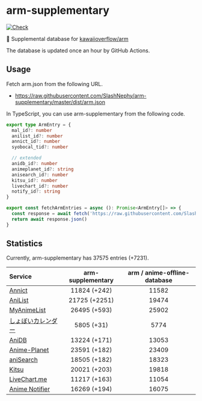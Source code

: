 # arm-supplementary

[![Check](https://github.com/SlashNephy/arm-supplementary/actions/workflows/check-node.yml/badge.svg)](https://github.com/SlashNephy/arm-supplementary/actions/workflows/check-node.yml)

💊 Supplemental database for [kawaiioverflow/arm](https://github.com/kawaiioverflow/arm)

The database is updated once an hour by GitHub Actions.

## Usage

Fetch arm.json from the following URL.

- https://raw.githubusercontent.com/SlashNephy/arm-supplementary/master/dist/arm.json

In TypeScript, you can use arm-supplementary from the following code.

```TypeScript
export type ArmEntry = {
  mal_id?: number
  anilist_id?: number
  annict_id?: number
  syobocal_tid?: number

  // extended
  anidb_id?: number
  animeplanet_id?: string
  anisearch_id?: number
  kitsu_id?: number
  livechart_id?: number
  notify_id?: string
}

export const fetchArmEntries = async (): Promise<ArmEntry[]> => {
  const response = await fetch('https://raw.githubusercontent.com/SlashNephy/arm-supplementary/master/dist/arm.json')
  return await response.json()
}
```

## Statistics

Currently, arm-supplementary has 37575 entries (+7231).

| Service                                     | arm-supplementary | arm / anime-offline-database |
| :------------------------------------------ | :---------------: | :--------------------------: |
| [Annict](https://annict.com)                |   11824 (+242)    |            11582             |
| [AniList](https://anilist.co)               |   21725 (+2251)   |            19474             |
| [MyAnimeList](https://myanimelist.net)      |   26495 (+593)    |            25902             |
| [しょぼいカレンダー](https://cal.syoboi.jp) |    5805 (+31)     |             5774             |
| [AniDB](https://anidb.net)                  |   13224 (+171)    |            13053             |
| [Anime-Planet](https://anime-planet.com)    |   23591 (+182)    |            23409             |
| [aniSearch](https://anisearch.com)          |   18505 (+182)    |            18323             |
| [Kitsu](https://kitsu.io)                   |   20021 (+203)    |            19818             |
| [LiveChart.me](https://livechart.me)        |   11217 (+163)    |            11054             |
| [Anime Notifier](https://notify.moe)        |   16269 (+194)    |            16075             |
